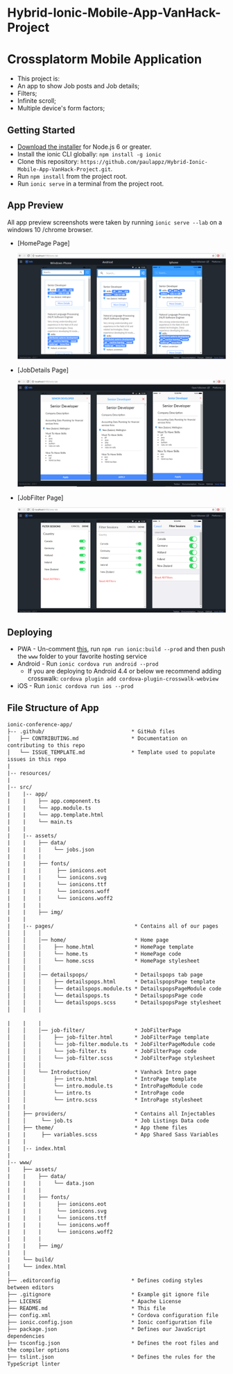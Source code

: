 # Hybrid-Ionic-Mobile-App-VanHack-Project

# Crossplatorm Mobile Application 

* This project is:
* An app to show Job posts and Job details;
* Filters;
* Infinite scroll;
* Multiple device's form factors;

## Getting Started

* [Download the installer](https://nodejs.org/) for Node.js 6 or greater.
* Install the ionic CLI globally: `npm install -g ionic`
* Clone this repository: `https://github.com/paulappz/Hybrid-Ionic-Mobile-App-VanHack-Project.git`.
* Run `npm install` from the project root.
* Run `ionic serve` in a terminal from the project root.


## App Preview


All app preview screenshots were taken by running `ionic serve --lab` on a windows 10  /chrome browser.

- [HomePage Page]

  <img src="resources/homepage.png" alt="JobList">
  
- [JobDetails  Page]

  <img src="resources/Jobdetails.png" alt="JobList">

- [JobFilter  Page]

  <img src="resources/Filter.png" alt="JobList">


## Deploying

* PWA - Un-comment [this](https://github.com/paulappz/Hybrid-Ionic-Mobile-App-VanHack-Project/blob/master/src/index.html#L21), run `npm run ionic:build --prod` and then push the `www` folder to your favorite hosting service
* Android - Run `ionic cordova run android --prod`
  - If you are deploying to Android 4.4 or below we recommend adding crosswalk: `cordova plugin add cordova-plugin-crosswalk-webview`
* iOS - Run `ionic cordova run ios --prod`

## File Structure of App

```
ionic-conference-app/
├-- .github/                            * GitHub files
│   ├── CONTRIBUTING.md                 * Documentation on contributing to this repo
│   └── ISSUE_TEMPLATE.md               * Template used to populate issues in this repo
|
|-- resources/
|
|-- src/
|    |-- app/
|    |    ├── app.component.ts
|    |    └── app.module.ts
|    |    └── app.template.html
|    |    └── main.ts
|    |
|    |-- assets/
|    |    ├── data/
|    |    |    └── jobs.json
|    |    |
|    |    ├── fonts/
|    |    |     ├── ionicons.eot
|    |    |     └── ionicons.svg
|    |    |     └── ionicons.ttf
|    |    |     └── ionicons.woff
|    |    |     └── ionicons.woff2
|    |    |
|    |    ├── img/
|    |
|    |-- pages/                          * Contains all of our pages
│    │    │
│    │    │── home/                      * Home page
│    │    │    ├── home.html             * HomePage template
│    │    │    └── home.ts               * HomePage code
│    │    │    └── home.scss             * HomePage stylesheet
│    │    │
│    │    │── detailspops/               * Detailspops tab page
│    │    │    ├── detailspops.html      * DetailspopsPage template
│    │    │    └── detailspops.module.ts * DetailspopsPageModule code
│    │    │    └── detailspops.ts        * DetailspopsPage code
│    │    │    └── detailspops.scss      * DetailspopsPage stylesheet
│    │    │

|    |    |
│    │    │── job-filter/                * JobFilterPage 
│    │    │    ├── job-filter.html       * JobFilterPage template
│    │    │    └── job-filter.module.ts  * JobFilterPageModule code
│    │    │    └── job-filter.ts         * JobFilterPage code
│    │    │    └── job-filter.scss       * JobFilterPage stylesheet
│    │    │
│    │    └── Introduction/              * Vanhack Intro page
│    │         ├── intro.html            * IntroPage template
│    │         └── intro.module.ts       * IntroPageModule code
│    │         └── intro.ts              * IntroPage code
│    │         └── intro.scss            * IntroPage stylesheet
|    |
│    ├── providers/                      * Contains all Injectables
│    │     └── job.ts                    * Job Listings Data code
│    ├── theme/                          * App theme files
|    |     ├── variables.scss            * App Shared Sass Variables
|    |
|    |-- index.html
|
|-- www/
|    ├── assets/
|    |    ├── data/
|    |    |    └── data.json
|    |    |
|    |    ├── fonts/
|    |    |     ├── ionicons.eot
|    |    |     └── ionicons.svg
|    |    |     └── ionicons.ttf
|    |    |     └── ionicons.woff
|    |    |     └── ionicons.woff2
|    |    |
|    |    ├── img/
|    |
|    └── build/
|    └── index.html
|
├── .editorconfig                       * Defines coding styles between editors
├── .gitignore                          * Example git ignore file
├── LICENSE                             * Apache License
├── README.md                           * This file
├── config.xml                          * Cordova configuration file
├── ionic.config.json                   * Ionic configuration file
├── package.json                        * Defines our JavaScript dependencies
├── tsconfig.json                       * Defines the root files and the compiler options
├── tslint.json                         * Defines the rules for the TypeScript linter
